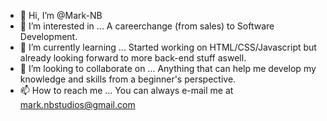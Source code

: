 - 👋 Hi, I’m @Mark-NB
- 👀 I’m interested in ...
  A careerchange (from sales) to Software Development.
- 🌱 I’m currently learning ...
  Started working on HTML/CSS/Javascript but already looking forward to more back-end stuff aswell.
- 💞️ I’m looking to collaborate on ...
  Anything that can help me develop my knowledge and skills from a beginner's perspective.
- 📫 How to reach me ...
  You can always e-mail me at mark.nbstudios@gmail.com

<!---
Mark-NB/Mark-NB is a ✨ special ✨ repository because its `README.md` (this file) appears on your GitHub profile.
You can click the Preview link to take a look at your changes.
--->
